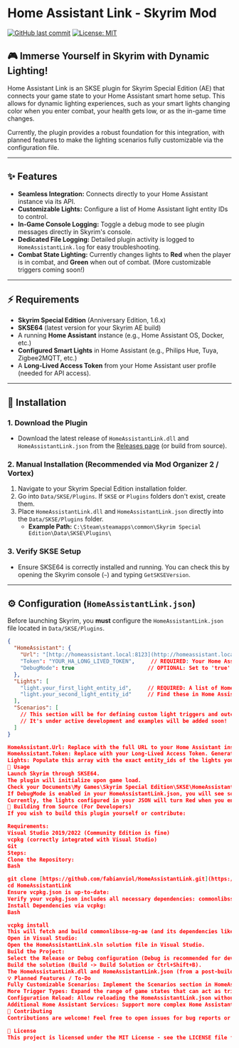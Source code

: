 # Home Assistant Link - Skyrim Mod

[![GitHub last commit](https://img.shields.io/github/last-commit/fabianviol/HomeAssistantLink)](https://github.com/fabianviol/HomeAssistantLink/commits/main)
[![License: MIT](https://img.shields.io/badge/License-MIT-yellow.svg)](https://opensource.org/licenses/MIT)

## 🎮 Immerse Yourself in Skyrim with Dynamic Lighting!

Home Assistant Link is an SKSE plugin for Skyrim Special Edition (AE) that connects your game state to your Home Assistant smart home setup. This allows for dynamic lighting experiences, such as your smart lights changing color when you enter combat, your health gets low, or as the in-game time changes.

Currently, the plugin provides a robust foundation for this integration, with planned features to make the lighting scenarios fully customizable via the configuration file.

---

## ✨ Features

* **Seamless Integration:** Connects directly to your Home Assistant instance via its API.
* **Customizable Lights:** Configure a list of Home Assistant light entity IDs to control.
* **In-Game Console Logging:** Toggle a debug mode to see plugin messages directly in Skyrim's console.
* **Dedicated File Logging:** Detailed plugin activity is logged to `HomeAssistantLink.log` for easy troubleshooting.
* **Combat State Lighting:** Currently changes lights to **Red** when the player is in combat, and **Green** when out of combat. (More customizable triggers coming soon!)

---

## ⚡ Requirements

* **Skyrim Special Edition** (Anniversary Edition, 1.6.x)
* **SKSE64** (latest version for your Skyrim AE build)
* A running **Home Assistant** instance (e.g., Home Assistant OS, Docker, etc.)
* **Configured Smart Lights** in Home Assistant (e.g., Philips Hue, Tuya, Zigbee2MQTT, etc.)
* A **Long-Lived Access Token** from your Home Assistant user profile (needed for API access).

---

## 🚀 Installation

### 1. Download the Plugin
* Download the latest release of `HomeAssistantLink.dll` and `HomeAssistantLink.json` from the [Releases page](https://github.com/fabianviol/HomeAssistantLink/releases) (or build from source).

### 2. Manual Installation (Recommended via Mod Organizer 2 / Vortex)
1.  Navigate to your Skyrim Special Edition installation folder.
2.  Go into `Data/SKSE/Plugins`. If `SKSE` or `Plugins` folders don't exist, create them.
3.  Place `HomeAssistantLink.dll` and `HomeAssistantLink.json` directly into the `Data/SKSE/Plugins` folder.
    * **Example Path:** `C:\Steam\steamapps\common\Skyrim Special Edition\Data\SKSE\Plugins\`

### 3. Verify SKSE Setup
* Ensure SKSE64 is correctly installed and running. You can check this by opening the Skyrim console (`~`) and typing `GetSKSEVersion`.

---

## ⚙️ Configuration (`HomeAssistantLink.json`)

Before launching Skyrim, you **must** configure the `HomeAssistantLink.json` file located in `Data/SKSE/Plugins`.

```json
{
  "HomeAssistant": {
    "Url": "[http://homeassistant.local:8123](http://homeassistant.local:8123)",  // REQUIRED: Your Home Assistant URL (e.g., [http://192.168.1.100:8123](http://192.168.1.100:8123))
    "Token": "YOUR_HA_LONG_LIVED_TOKEN",     // REQUIRED: Your Home Assistant Long-Lived Access Token
    "DebugMode": true                       // OPTIONAL: Set to 'true' to see plugin messages in Skyrim's console and more detailed file logs.
  },
  "Lights": [
    "light.your_first_light_entity_id",     // REQUIRED: A list of Home Assistant light entity IDs you want to control.
    "light.your_second_light_entity_id"     // Find these in Home Assistant Developer Tools -> States.
  ],
  "Scenarios": [
    // This section will be for defining custom light triggers and outcomes.
    // It's under active development and examples will be added soon!
  ]
}

HomeAssistant.Url: Replace with the full URL to your Home Assistant instance.
HomeAssistant.Token: Replace with your Long-Lived Access Token. Generate this from your Home Assistant user profile (Profile -> Long-Lived Access Tokens -> Create Token). Ensure this token has permissions to control your lights.
Lights: Populate this array with the exact entity_ids of the lights you want the mod to control. You can find these in Home Assistant under Developer Tools -> States (e.g., light.living_room_lamp).
🚀 Usage
Launch Skyrim through SKSE64.
The plugin will initialize upon game load.
Check your Documents\My Games\Skyrim Special Edition\SKSE\HomeAssistantLink.log file for detailed activity from the plugin.
If DebugMode is enabled in your HomeAssistantLink.json, you will see some messages printed directly to the in-game console (open with ~).
Currently, the lights configured in your JSON will turn Red when you enter combat in Skyrim, and Green when you exit combat.
🚧 Building from Source (For Developers)
If you wish to build this plugin yourself or contribute:

Requirements:
Visual Studio 2019/2022 (Community Edition is fine)
vcpkg (correctly integrated with Visual Studio)
Git
Steps:
Clone the Repository:
Bash

git clone [https://github.com/fabianviol/HomeAssistantLink.git](https://github.com/fabianviol/HomeAssistantLink.git)
cd HomeAssistantLink
Ensure vcpkg.json is up-to-date:
Verify your vcpkg.json includes all necessary dependencies: commonlibsse-ng-ae, cpr, nlohmann-json, and spdlog.
Install Dependencies via vcpkg:
Bash

vcpkg install
This will fetch and build commonlibsse-ng-ae (and its dependencies like curl), cpr, nlohmann-json, and spdlog. This may take some time on the first run.
Open in Visual Studio:
Open the HomeAssistantLink.sln solution file in Visual Studio.
Build the Project:
Select the Release or Debug configuration (Debug is recommended for development).
Build the solution (Build -> Build Solution or Ctrl+Shift+B).
The HomeAssistantLink.dll and HomeAssistantLink.json (from a post-build copy step) will be generated in your project's x64\Debug or x64\Release folder. Copy these to your Skyrim Data/SKSE/Plugins directory.
💡 Planned Features / To-Do
Fully Customizable Scenarios: Implement the Scenarios section in HomeAssistantLink.json to allow users to define arbitrary triggers (e.g., health thresholds, game time, weather, specific locations) and corresponding light outcomes (colors, brightness, effects).
More Trigger Types: Expand the range of game states that can act as triggers.
Configuration Reload: Allow reloading the HomeAssistantLink.json without restarting Skyrim.
Additional Home Assistant Services: Support more complex Home Assistant services beyond just light.turn_on.
🤝 Contributing
Contributions are welcome! Feel free to open issues for bug reports or feature requests, and pull requests if you want to contribute code.

📜 License
This project is licensed under the MIT License - see the LICENSE file for details.